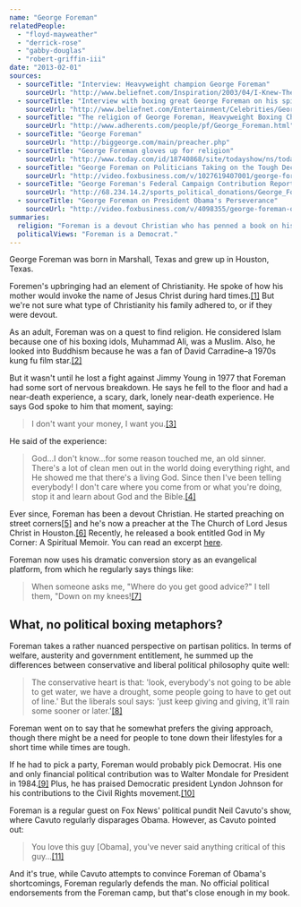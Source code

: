 ```yaml
---
name: "George Foreman"
relatedPeople:
  - "floyd-mayweather"
  - "derrick-rose"
  - "gabby-douglas"
  - "robert-griffin-iii"
date: "2013-02-01"
sources:
  - sourceTitle: "Interview: Heavyweight champion George Foreman"
    sourceUrl: "http://www.beliefnet.com/Inspiration/2003/04/I-Knew-There-Was-A-God-Somewhere.aspx?p=2"
  - sourceTitle: "Interview with boxing great George Foreman on his spiritual life, Christian faith, forgiveness"
    sourceUrl: "http://www.beliefnet.com/Entertainment/Celebrities/George-Foremans-Second-Chance.aspx"
  - sourceTitle: "The religion of George Foreman, Heavyweight Boxing Champion"
    sourceUrl: "http://www.adherents.com/people/pf/George_Foreman.html"
  - sourceTitle: "George Foreman"
    sourceUrl: "http://biggeorge.com/main/preacher.php"
  - sourceTitle: "George Foreman gloves up for religion"
    sourceUrl: "http://www.today.com/id/18740868/site/todayshow/ns/today-books/t/george-foreman-gloves-religion/#.UPw_P-gZ-Bg"
  - sourceTitle: "George Foreman on Politicians Taking on the Tough Decisions"
    sourceUrl: "http://video.foxbusiness.com/v/1027619407001/george-foreman-on-politicians-taking-on-the-tough-decisions/"
  - sourceTitle: "George Foreman's Federal Campaign Contribution Report"
    sourceUrl: "http://68.234.14.2/sports_political_donations/George_Foreman.php"
  - sourceTitle: "George Foreman on President Obama's Perseverance"
    sourceUrl: "http://video.foxbusiness.com/v/4098355/george-foreman-on-president-obamas-perseverance/"
summaries:
  religion: "Foreman is a devout Christian who has penned a book on his Christian views and ministers to a church in Houston, Texas."
  politicalViews: "Foreman is a Democrat."
---
```


George Foreman was born in Marshall, Texas and grew up in Houston, Texas.

Foremen's upbringing had an element of Christianity. He spoke of how his mother would invoke the name of Jesus Christ during hard times.<a class="source-citation" href="#http%3A%2F%2Fwww.beliefnet.com%2FInspiration%2F2003%2F04%2FI-Knew-There-Was-A-God-Somewhere.aspx%3Fp%3D2" title="Interview: Heavyweight champion George Foreman">[1]</a> But we're not sure what type of Christianity his family adhered to, or if they were devout.

As an adult, Foreman was on a quest to find religion. He considered Islam because one of his boxing idols, Muhammad Ali, was a Muslim. Also, he looked into Buddhism because he was a fan of David Carradine–a 1970s kung fu film star.<a class="source-citation" href="#http%3A%2F%2Fwww.beliefnet.com%2FEntertainment%2FCelebrities%2FGeorge-Foremans-Second-Chance.aspx" title="Interview with boxing great George Foreman on his spiritual life, Christian faith, forgiveness">[2]</a>

But it wasn't until he lost a fight against Jimmy Young in 1977 that Foreman had some sort of nervous breakdown. He says he fell to the floor and had a near-death experience, a scary, dark, lonely near-death experience. He says God spoke to him that moment, saying:

>I don't want your money, I want you.<a class="source-citation" href="#http%3A%2F%2Fwww.adherents.com%2Fpeople%2Fpf%2FGeorge_Foreman.html" title="The religion of George Foreman, Heavyweight Boxing Champion">[3]</a>

He said of the experience:

>God…I don't know…for some reason touched me, an old sinner. There's a lot of clean men out in the world doing everything right, and He showed me that there's a living God. Since then I've been telling everybody! I don't care where you come from or what you're doing, stop it and learn about God and the Bible.<a class="source-citation" href="#http%3A%2F%2Fwww.adherents.com%2Fpeople%2Fpf%2FGeorge_Foreman.html" title="The religion of George Foreman, Heavyweight Boxing Champion">[4]</a>

Ever since, Foreman has been a devout Christian. He started preaching on street corners<a class="source-citation" href="#http%3A%2F%2Fwww.beliefnet.com%2FEntertainment%2FCelebrities%2FGeorge-Foremans-Second-Chance.aspx" title="Interview with boxing great George Foreman on his spiritual life, Christian faith, forgiveness">[5]</a> and he's now a preacher at the The Church of Lord Jesus Christ in Houston.<a class="source-citation" href="#http%3A%2F%2Fbiggeorge.com%2Fmain%2Fpreacher.php" title="George Foreman">[6]</a> Recently, he released a book entitled God in My Corner: A Spiritual Memoir. You can read an excerpt [here](http://www.today.com/id/18740868/site/todayshow/ns/today-books/t/george-foreman-gloves-religion/#.UPw_P-gZ-Bg).

Foreman now uses his dramatic conversion story as an evangelical platform, from which he regularly says things like:

>When someone asks me, "Where do you get good advice?" I tell them, "Down on my knees!<a class="source-citation" href="#http%3A%2F%2Fwww.today.com%2Fid%2F18740868%2Fsite%2Ftodayshow%2Fns%2Ftoday-books%2Ft%2Fgeorge-foreman-gloves-religion%2F%23.UPw_P-gZ-Bg" title="George Foreman gloves up for religion">[7]</a>

## 

## What, no political boxing metaphors?

Foreman takes a rather nuanced perspective on partisan politics. In terms of welfare, austerity and government entitlement, he summed up the differences between conservative and liberal political philosophy quite well:

>The conservative heart is that: 'look, everybody's not going to be able to get water, we have a drought, some people going to have to get out of line.' But the liberals soul says: 'just keep giving and giving, it'll rain some sooner or later.'<a class="source-citation" href="#http%3A%2F%2Fvideo.foxbusiness.com%2Fv%2F1027619407001%2Fgeorge-foreman-on-politicians-taking-on-the-tough-decisions%2F" title="George Foreman on Politicians Taking on the Tough Decisions">[8]</a>

Foreman went on to say that he somewhat prefers the giving approach, though there might be a need for people to tone down their lifestyles for a short time while times are tough.

If he had to pick a party, Foreman would probably pick Democrat. His one and only financial political contribution was to Walter Mondale for President in 1984.<a class="source-citation" href="#http%3A%2F%2F68.234.14.2%2Fsports_political_donations%2FGeorge_Foreman.php" title="George Foreman&apos;s Federal Campaign Contribution Report">[9]</a> Plus, he has praised Democratic president Lyndon Johnson for his contributions to the Civil Rights movement.<a class="source-citation" href="#http%3A%2F%2Fvideo.foxbusiness.com%2Fv%2F4098355%2Fgeorge-foreman-on-president-obamas-perseverance%2F" title="George Foreman on President Obama&apos;s Perseverance">[10]</a>

Foreman is a regular guest on Fox News' political pundit Neil Cavuto's show, where Cavuto regularly disparages Obama. However, as Cavuto pointed out:

>You love this guy [Obama], you've never said anything critical of this guy…<a class="source-citation" href="#http%3A%2F%2Fvideo.foxbusiness.com%2Fv%2F4098355%2Fgeorge-foreman-on-president-obamas-perseverance%2F" title="George Foreman on President Obama&apos;s Perseverance">[11]</a>

And it's true, while Cavuto attempts to convince Foreman of Obama's shortcomings, Foreman regularly defends the man. No official political endorsements from the Foreman camp, but that's close enough in my book.